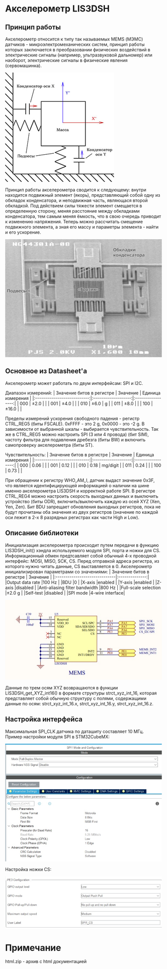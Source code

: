 # Акселерометр LIS3DSH
## Принцип работы
Акселерометр относится к типу так называемых MEMS (МЭМС) датчиков - микроэлектромеханических систем, принцип работы которых заключается в преобразовании физических воздействий в электрические сигналы (например, ультразвуковой дальномер) или наоборот, электрические сигналы в физические явления (сервомашинка).

![Image alt](https://github.com/nekida/stm32f4-discovery/blob/master/lis3dsh/pic/mems-accelerometer-1.jpg)

Принцип работы акселерометра сводится к следующему: внутри находится подвижный элемент (якорь), представляющий собой одну из обкладок конденсатора, и неподвижная часть, являющася второй обкладкой. Под действием силы тяжести элемент смещается в определенную сторону, меняя расстояние между обкладками конденсатора, тем самым меняя ёмкость, что в свою очередь приводит к изменению напряжения. Теперь можно рассчитать смещение подвижного элемента, а зная его массу и параметры элемента - найти и его ускорение.

![Image alt](https://github.com/nekida/stm32f4-discovery/blob/master/lis3dsh/pic/mems-accelerometer-2-big.jpg)

## Основное из Datasheet'а
Акселерометр может работать по двум интерфейсам: SPI и I2C. 

Диапазон измерений: 
| Значение битов в  регистре  |     Значение        | Единица измерения |
|:---------------------------:|:-------------------:|:-----------------:|
|       000                   |       ±2.0          |                   |
|       001                   |       ±4.0          |                   |
|       010                   |       ±6.0          |       g           |
|       011                   |       ±8.0          |                   |
|       100                   |      ±16.0          |                   |

Пределы измерений ускорения свободного падения - регистр CTRL_REG5 (биты FSCALE). 0xFFFF - это 2 g, 0x0000 - это -2 g. В зависимости от выбранной шкалы - выбирается чувствительность. Так же в CTRL_REG5 можно настроить SPI (3 или 4 провода) (бит SIM), частоту фильтра для подавления дребезга (биты BW) и включить самопроверку акселерометра (биты ST).

Чувствительность:
| Значение битов в  регистре  |     Значение        | Единица измерения |
|:---------------------------:|:-------------------:|:-----------------:|
|       000                   |       0.06          |                   |
|       001                   |       0.12          |                   |
|       010                   |       0.18          |     mg/digit      |
|       011                   |       0.24          |                   |
|       100                   |       0.73          |                   |

При обращении к регистру WHO_AM_I, датчик выдаст значение 0x3F, что является идентифицирующей информацией о наличии на шине именно акселерометра LIS3DSH и корректной работе SPI.
В регистре CTRL_REG4 можно настроить скорость выходных данных и выключить устройство (биты ODR), включить/выключить каждую из осей XYZ (Xen, Yen, Zen). Бит BDU запрещает обновления выходных регистров, пока не будут прочитаны оба значения из двух регистров (значение по каждой оси лежит в 2-х 8 разрядных регистрах как части High и Low).

## Описание библиотеки
Инициализация акселерометра происходит путем передачи в функцию LIS3DSH_init() хэндла используемого модуля SPI, порта и ножки для CS. Информационный обмен предтсавляет собой обычный 4-х проводной интерфейс: MOSI, MISO, SCK, CS. Перед отправкой адреса регистра, из которого нужно читать данные, CS выставляется в 0. Акселерометр инициализирован параметрами со значениями: 
| Значение битов в  регистре    |     Значение   | 
|:------------------------------|:--------------:|
|Output data rate               |100 Hz          |
|BDU                            |0               |
|X-axis                         |enabled         |
|Y-axis                         |enabled         |
|Z-axis                         |disabled        |
|Anti-aliasing filter bandwidth |800 Hz         |
|Full-scale  selection          |±2.0 g          |
|Self-test                      |disabled        |
|SPI mode                       |4-wire interface|

![Image alt](https://github.com/nekida/stm32f4-discovery/blob/master/lis3dsh/pic/Mems_LIS3DSH_connecting.jpg)

Данные по трем осям XYZ возвращаются в функции LIS3DSH_get_XYZ_int16() в формате структуры strct_xyz_int_16, которая представляет собой обычную структуру с полями, содержащими данные по осям: strct_xyz_int_16.x, strct_xyz_int_16.y, strct_xyz_int_16.z.

## Настройка интерфейса
Максимальная SPI_CLK датчика по даташиту составляет 10 МГц.
Пример настройки модуля SPI в STM32CubeMX:

![Image alt](https://github.com/nekida/stm32f4-discovery/blob/master/lis3dsh/pic/spi_config.jpg)

Настройка ножки CS:

![Image alt](https://github.com/nekida/stm32f4-discovery/blob/master/lis3dsh/pic/cs_pin_config.jpg)

# Примечание
html.zip - архив с html документацией
